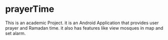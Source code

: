 # prayerTime
This is an academic Project. it is an Android Application that provides user prayer and Ramadan time. it also has features like view mosques in map and set alarm.

